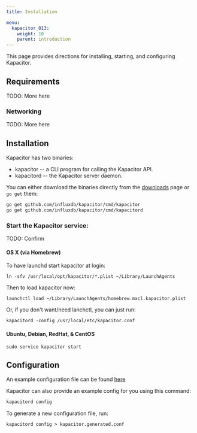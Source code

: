 ```yaml
---
title: Installation

menu:
  kapacitor_013:
    weight: 10
    parent: introduction
---
```


This page provides directions for installing, starting, and configuring Kapacitor.

## Requirements

TODO: More here

### Networking

TODO: More here

## Installation

Kapacitor has two binaries:

* kapacitor -- a CLI program for calling the Kapacitor API.
* kapacitord -- the Kapacitor server daemon.

You can either download the binaries directly from the [downloads](https://influxdata.com/downloads/#kapacitor) page or `go get` them:

```bash
go get github.com/influxdb/kapacitor/cmd/kapacitor
go get github.com/influxdb/kapacitor/cmd/kapacitord
```

### Start the Kapacitor service:

TODO: Confirm

#### OS X (via Homebrew)
To have launchd start kapacitor at login:
```
ln -sfv /usr/local/opt/kapacitor/*.plist ~/Library/LaunchAgents
```
Then to load kapacitor now:
```
launchctl load ~/Library/LaunchAgents/homebrew.mxcl.kapacitor.plist
```

Or, if you don't want/need lanchctl, you can just run:
```
kapacitord -config /usr/local/etc/kapacitor.conf
```

#### Ubuntu, Debian, RedHat, & CentOS
```
sudo service kapacitor start
```

## Configuration

An example configuration file can be found [here](https://github.com/influxdb/kapacitor/blob/master/etc/kapacitor/kapacitor.conf)

Kapacitor can also provide an example config for you using this command:

```bash
kapacitord config
```

To generate a new configuration file, run:
```
kapacitord config > kapacitor.generated.conf
```
